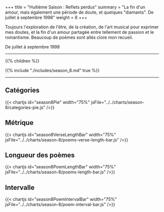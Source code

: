 +++
title = "Huitième Saison : Reflets perdus"
summary = "La fin d'un amour, mais également une période de doute, et quelques \"diamants\". De juillet à septembre 1998"
weight = 8
+++

Toujours l'exploration de l'être, de la création, de l'art musical pour exprimer mes doutes, et la fin d'un amour partagée entre tellement de passion et le romantisme. Beaucoup de poèmes sont allés clore mon recueil.

De juillet à septembre 1998

---
{{% children  %}}

{{% include "./includes/season_8.md" true %}}

---
## Catégories
{{< chartjs id="season8Pie" width="75%" jsFile="../../charts/season-8/categories-pie.js" />}}
## Métrique
{{< chartjs id="season8VerseLengthBar" width="75%" jsFile="../../charts/season-8/poems-verse-length-bar.js" />}}
## Longueur des poèmes
{{< chartjs id="season8PoemLengthBar" width="75%" jsFile="../../charts/season-8/poems-length-bar.js" />}}
## Intervalle
{{< chartjs id="season8PoemIntervalBar" width="75%" jsFile="../../charts/season-8/poem-interval-bar.js" />}}
